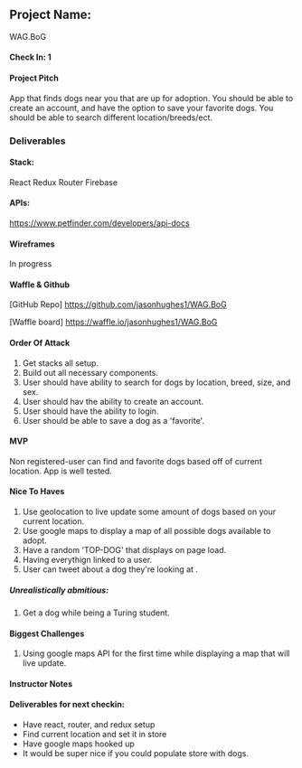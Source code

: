 ## Project Name:

WAG.BoG

#### Check In: 1

#### Project Pitch

App that finds dogs near you that are up for adoption. You should be able to create an account, and have the option to save your favorite dogs. You should be able to search different location/breeds/ect.

### Deliverables

#### Stack:

React
Redux
Router
Firebase


#### APIs:

https://www.petfinder.com/developers/api-docs


#### Wireframes

In progress

#### Waffle & Github

[GitHub Repo] https://github.com/jasonhughes1/WAG.BoG

[Waffle board] https://waffle.io/jasonhughes1/WAG.BoG

#### Order Of Attack

1. Get stacks all setup.
2. Build out all necessary components.
3. User should have ability to search for dogs by location, breed, size, and sex.
4. User should hav the ability to create an account.
5. User should have the ability to login.
6. User should be able to save a dog as a 'favorite'.


#### MVP

Non registered-user can find and favorite dogs based off of current location. 
App is well tested. 

#### Nice To Haves

1. Use geolocation to live update some amount of dogs based on your current location.
2. Use google maps to display a map of all possible dogs available to adopt.
3. Have a random 'TOP-DOG' that displays on page load.
4. Having everythign linked to a user. 
5. User can tweet about a dog they're looking at .

##### Unrealistically abmitious:

1. Get a dog while being a Turing student.

#### Biggest Challenges

1. Using google maps API for the first time while displaying a map that will live update.

#### Instructor Notes

#### Deliverables for next checkin:

- Have react, router, and redux setup 
- Find current location and set it in store 
- Have google maps hooked up 
- It would be super nice if you could populate store with dogs. 
